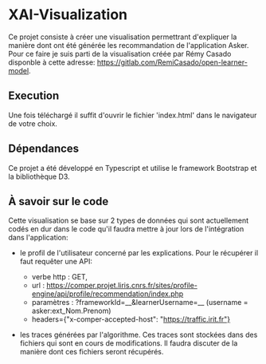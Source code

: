 # XAI-Visualization

Ce projet consiste à créer une visualisation permettrant d'expliquer la manière dont ont été générée les recommandation de l'application Asker.
Pour ce faire je suis parti de la visualisation créée par Rémy Casado disponble à cette adresse: https://gitlab.com/RemiCasado/open-learner-model.

## Execution

Une fois téléchargé il suffit d'ouvrir le fichier 'index.html' dans le navigateur de votre choix.

## Dépendances

Ce projet a été développé en Typescript et utilise le framework Bootstrap et la bibliothèque D3.

## À savoir sur le code

Cette visualisation se base sur 2 types de données qui sont actuellement codés en dur dans le code qu'il faudra mettre à jour lors de l'intégration dans l'application:
 * le profil de l'utilisateur concerné par les explications. Pour le récupérer il faut requêter une API:
   * verbe http : GET,
   * url : https://comper.projet.liris.cnrs.fr/sites/profile-engine/api/profile/recommendation/index.php
   * paramètres : ?frameworkId=\__&learnerUsername=__    (username = asker:ext_Nom.Prenom)   
   * headers={"x-comper-accepted-host": "https://traffic.irit.fr"}

 * les traces générées par l'algorithme. Ces traces sont stockées dans des fichiers qui sont en cours de modifications. Il faudra discuter de la manière dont ces fichiers seront récupérés.
